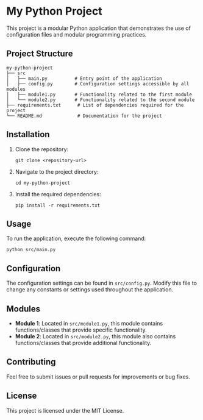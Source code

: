 # My Python Project

This project is a modular Python application that demonstrates the use of configuration files and modular programming practices. 

## Project Structure

```
my-python-project
├── src
│   ├── main.py          # Entry point of the application
│   ├── config.py        # Configuration settings accessible by all modules
│   ├── module1.py       # Functionality related to the first module
│   └── module2.py       # Functionality related to the second module
├── requirements.txt      # List of dependencies required for the project
└── README.md             # Documentation for the project
```

## Installation

1. Clone the repository:
   ```
   git clone <repository-url>
   ```
2. Navigate to the project directory:
   ```
   cd my-python-project
   ```
3. Install the required dependencies:
   ```
   pip install -r requirements.txt
   ```

## Usage

To run the application, execute the following command:
```
python src/main.py
```

## Configuration

The configuration settings can be found in `src/config.py`. Modify this file to change any constants or settings used throughout the application.

## Modules

- **Module 1**: Located in `src/module1.py`, this module contains functions/classes that provide specific functionality.
- **Module 2**: Located in `src/module2.py`, this module also contains functions/classes that provide additional functionality.

## Contributing

Feel free to submit issues or pull requests for improvements or bug fixes. 

## License

This project is licensed under the MIT License.
